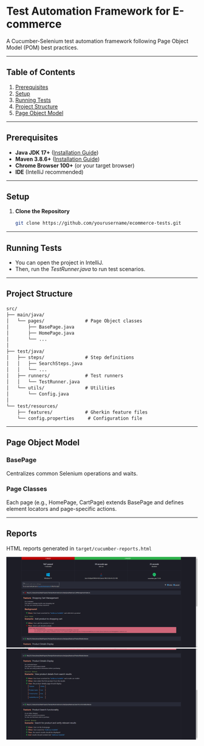 # Test Automation Framework for E-commerce

A Cucumber-Selenium test automation framework following Page Object Model (POM) best practices.

---

## Table of Contents

1. [Prerequisites](#prerequisites)
2. [Setup](#setup)
3. [Running Tests](#running-tests)
4. [Project Structure](#project-structure)
5. [Page Object Model](#page-object-model)

---

## Prerequisites

- **Java JDK 17+** ([Installation Guide](https://www.oracle.com/java/technologies/downloads/))
- **Maven 3.8.6+** ([Installation Guide](https://maven.apache.org/install.html))
- **Chrome Browser 100+** (or your target browser)
- **IDE** (IntelliJ recommended)

---

## Setup

1. **Clone the Repository**
   ```bash
   git clone https://github.com/yourusername/ecommerce-tests.git
   ```

---

## Running Tests

- You can open the project in IntelliJ.
- Then, run the _TestRunner.java_ to run test scenarios.

---

## Project Structure
```
src/
├── main/java/
│   └── pages/               # Page Object classes
│       ├── BasePage.java
│       ├── HomePage.java
│       └── ...
│
├── test/java/
│   ├── steps/               # Step definitions
│   │   ├── SearchSteps.java
│   │   └── ...
│   ├── runners/             # Test runners
│   │   └── TestRunner.java
│   └── utils/               # Utilities
│       └── Config.java
│
└── test/resources/
    ├── features/            # Gherkin feature files
    └── config.properties     # Configuration file
```

---

## Page Object Model

### BasePage
Centralizes common Selenium operations and waits.

### Page Classes
Each page (e.g., HomePage, CartPage) extends BasePage and defines element locators and page-specific actions.



---

## Reports
HTML reports generated in `target/cucumber-reports.html`

![img.png](img.png)
![img_1.png](img_1.png)
